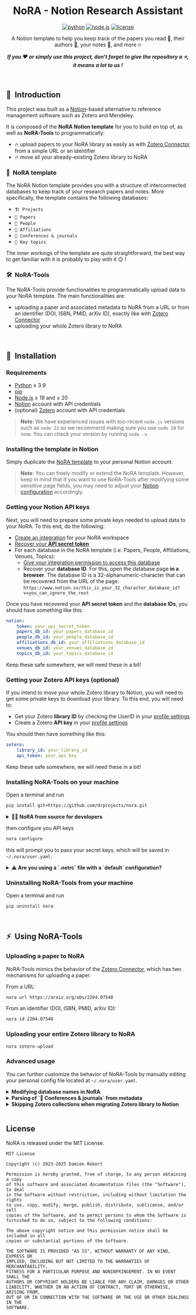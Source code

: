 <div align="center">

# NoRA - Notion Research Assistant 

[![python](https://img.shields.io/badge/-Python-blue?logo=python&logoColor=white)](https://github.com/pre-commit/pre-commit)
[![node.js](https://img.shields.io/badge/Node.js-43853D?logo=node.js&logoColor=white)](https://github.com/pre-commit/pre-commit)
[![license](https://img.shields.io/badge/License-MIT-green.svg?labelColor=gray)](https://github.com/ashleve/lightning-hydra-template#license)

A Notion template to help you keep track of the papers you read 📜, their authors 👤, 
your notes 📝, and more 🔥

**_If you ❤️ or simply use this project, don't forget to give the repository a ⭐,
it means a lot to us !_**
</div>

<br>

## 📌  Introduction

This project was built as a [Notion](https://www.notion.so)-based alternative to 
reference management software such as Zotero and Mendeley.

It is composed of the **NoRA Notion template** for you to build on top of, as 
well as **NoRA-Tools** to programmatically:
- 🔥 upload papers to your NoRA library as easily as with 
[Zotero Connector](https://www.zotero.org/download/connectors) from a simple URL or an identifier
- 🔥 move all your already-existing Zotero library to NoRA

### 🧪  NoRA template

The NoRA Notion template provides you with a structure of interconnected databases to 
keep track of your research papers and notes.
More specifically, the template contains the following databases:
- `🏗️ Projects`
- `📜 Papers`
- `👤 People`
- `🏢 Affiliations`
- `🤹 Conferences & journals`
- `🧲 Key topics`

The inner workings of the template are quite straightforward, the best way to 
get familiar with it is probably to play with it 😉 !

### 🛠  NoRA-Tools

The NoRA-Tools provide functionalities to programmatically upload data to your 
NoRA template. The main functionalities are:

- uploading a paper and associated metadata to NoRA from a URL or 
from an identifier (DOI, ISBN, PMID, arXiv ID), exactly like with 
[Zotero Connector](https://www.zotero.org/download/connectors)
- uploading your whole Zotero library to NoRA

<br>

## 🧱  Installation

### Requirements
- [Python](https://www.python.org/downloads) ≥ 3.9  
- [pip](https://pip.pypa.io/en/stable/installation)
- [Node.js](https://nodejs.org/en/download) ≥ 18 and ≤ 20  
- [Notion](https://www.notion.com) account with API credentials
- (optional) [Zotero](https://www.zotero.org) account with API credentials

> **Note**: We have experienced issues with too-recent `node.js` 
> versions such as `node 23` so we recommend making sure you use 
> `node 20` for now. You can check your version by running `node -v`.

### Installing the template in Notion

Simply duplicate the [NoRA template](https://silent-switch-780.notion.site/Template-research-library-286d3393a7e845c6a689a5c693790987) to your personal Notion account.

> **Note**: You can freely modify or extend the NoRA template. However, keep in 
> mind that if you want to use NoRA-Tools after modifying some sensitive page 
> fields, you may need to adjust your 
> [Notion configuration](###getting-your-notion-api-keys) accordingly.

### Getting your Notion API keys

Next, you will need to prepare some private keys needed to upload data 
to your NoRA.
To this end, do the following:
- [Create an integration](https://developers.notion.com/docs/create-a-notion-integration) for your NoRA workspace
- [Recover your **API secret token**](https://developers.notion.com/docs/create-a-notion-integration#get-your-api-secret)
- For each database in the NoRA template (i.e. Papers, People, Affiliations, Venues, Topics):
  - [Give your integration permission to access this database](https://developers.notion.com/docs/create-a-notion-integration#give-your-integration-page-permissions)
  - Recover your **database ID**. For this, open the database page **in a browser**. The
database ID is a 32-alphanumeric-character that can be recovered from the URL of the page:
`https://www.notion.so/this_is_your_32_character_database_id?v=you_can_ignore_the_rest`

Once you have recovered your **API secret token** and the **database IDs**, 
you should have something like this:

````yaml
notion:
    token: your_api_secret_token
    papers_db_id: your_papers_database_id
    people_db_id: your_people_database_id
    affiliations_db_id: your_affiliations_database_id
    venues_db_id: your_venues_database_id
    topics_db_id: your_topics_database_id
````
Keep these safe somewhere, we will need these in a bit!

### Getting your Zotero API keys (optional)

If you intend to move your whole Zotero library to Notion, you will need to
get some private keys to download your library.
To this end, you will need to:
- Get your Zotero **library ID** by checking the UserID in your [profile settings](https://www.zotero.org/settings/keys)
- Create a Zotero **API key** in your [profile settings](https://www.zotero.org/settings/keys)

You should then have something like this:

````yaml
zotero:
    library_id: your_library_id
    api_token: your_api_key
````

Keep these safe somewhere, we will need these in a bit!

### Installing NoRA-Tools on your machine
Open a terminal and run
```bash
pip install git+https://github.com/drprojects/nora.git
```

<details>
<summary><b>👩‍💻 NoRA from source for developers</b></summary>

If you want to extend NoRA-Tools to your need, you can install from source:

```bash
# Get the source code
git clone --recurse-submodules https://github.com/drprojects/nora

# Install the python dependencies
cd nora
pip install -e .

# Install the node.js server
cd src/nora/translation_server
npm install
cd ../..
```
</details>

then configure you API keys
```bash
nora configure
```
this will prompt you to pass your secret keys, which will be saved in 
`~/.nora/user.yaml`.

<details>
<summary><b>
⚠️ Are you using a `.netrc` file with a `default` configuration?</b></summary>

If you are using a `~/.netrc` file to keep track of your passwords locally, 
and have declared a `default` account among your configurations, the `requests`
library will crash when trying to connect to Notion. Please remove your 
`default` account and all should be fine 😉

</details>

### Uninstalling NoRA-Tools from your machine
Open a terminal and run
```bash
pip uninstall nora
```

<br>

## ⚡  Using NoRA-Tools

### Uploading a paper to NoRA

NoRA-Tools mimics the behavior of the 
[Zotero Connector](https://www.zotero.org/download/connectors), which 
has two mechanisms for uploading a paper.

From a URL:

```bash
nora url https://arxiv.org/abs/2204.07548
```

From an identifier (DOI, ISBN, PMID, arXiv ID):

```bash
nora id 2204.07548
```

### Uploading your entire Zotero library to NoRA

```bash
nora zotero-upload
```

### Advanced usage

You can further customize the behavior of NoRA-Tools by manually editing
your personal config file located at `~/.nora/user.yaml`.

<details>
<summary><b>Modifying database names in NoRA️</b></summary>

By default, NoRA-Tools expect the attribute fields (e.g. column names in Notion)
of your papers, people, etc. to have specific values. If you want to adjust 
those, you can do so by overwriting the keys in your personal config file 
`~/.nora/user.yaml`:

````yaml
# If you happen to modify your field names in Notion, update the
# following database-specific keys
person_keys:
    name: 'Name'
    affiliations: '🏢 Affiliations'
    papers: '📜 Papers'
    website: 'Website'

paper_keys:
    name: 'Name'
    authors: '👤 Authors'
    abstract:  'Abstract'
    topics: '🧲 Key topics'
    url: 'URL'
    to_read: 'Reading status'
    year: 'Year'
    venue:  '🤹 Venue'

affiliation_keys:
    name: 'Name'

venue_keys:
    name: 'Name'
````

</details>

<details>
<summary><b>
Parsing of `🤹 Conferences & journals` from metadata</b></summary>

By default, when parsing a paper from a remote database, NoRA-Tools will try to 
figure out which `🤹 Conferences & journals` to place it under. To this end, 
the metadata of the searched article will be parsed and matched against a list
of pre-defined conferences and papers. If a match is found, the corresponding
acronym will be attached to the paper in NoRA.

NORA-Tools comes with a predefined set of venue-acronyms matches which can be 
found in the `venues` parameter of your `~/.nora/user.yaml` like so:
```yaml
venues:
    "text to be matched when searching the conference/journal": 'name used in NoRA'
```

When searching for a match, we use the following procedure:
    1. Exact matches of full-text keys (longer first)
    2. Exact matches of acronyms (longer first)
    3. Fuzzy fallback if nothing matches
    4. None if no sufficiently satisfying match is found 

Feel free to edit or extend the `venues` of your  `~/.nora/user.yaml` to suit 
your need and domain of research.

</details>

<details>
<summary><b>
Skipping Zotero collections when migrating Zotero library to Notion</b></summary>

By default, when calling `nora zotero-upload`, the `collections` (i.e. folders) 
in your Zotero library will be used to populate the `Key Topics` field of 
your papers in NoRA. If you want to exclude some of your collections from this 
behavior, your may do so by specifying them in your `~/.nora/user.yaml`:
````yaml
zotero:
    ignored_collections: ['collection name 1', 'collection name 2']
````
</details>

<br>

## License

NoRA is released under the MIT License.

```
MIT License

Copyright (c) 2023-2025 Damien Robert

Permission is hereby granted, free of charge, to any person obtaining a copy
of this software and associated documentation files (the "Software"), to deal
in the Software without restriction, including without limitation the rights
to use, copy, modify, merge, publish, distribute, sublicense, and/or sell
copies of the Software, and to permit persons to whom the Software is
furnished to do so, subject to the following conditions:

The above copyright notice and this permission notice shall be included in all
copies or substantial portions of the Software.

THE SOFTWARE IS PROVIDED "AS IS", WITHOUT WARRANTY OF ANY KIND, EXPRESS OR
IMPLIED, INCLUDING BUT NOT LIMITED TO THE WARRANTIES OF MERCHANTABILITY,
FITNESS FOR A PARTICULAR PURPOSE AND NONINFRINGEMENT. IN NO EVENT SHALL THE
AUTHORS OR COPYRIGHT HOLDERS BE LIABLE FOR ANY CLAIM, DAMAGES OR OTHER
LIABILITY, WHETHER IN AN ACTION OF CONTRACT, TORT OR OTHERWISE, ARISING FROM,
OUT OF OR IN CONNECTION WITH THE SOFTWARE OR THE USE OR OTHER DEALINGS IN THE
SOFTWARE.
```
